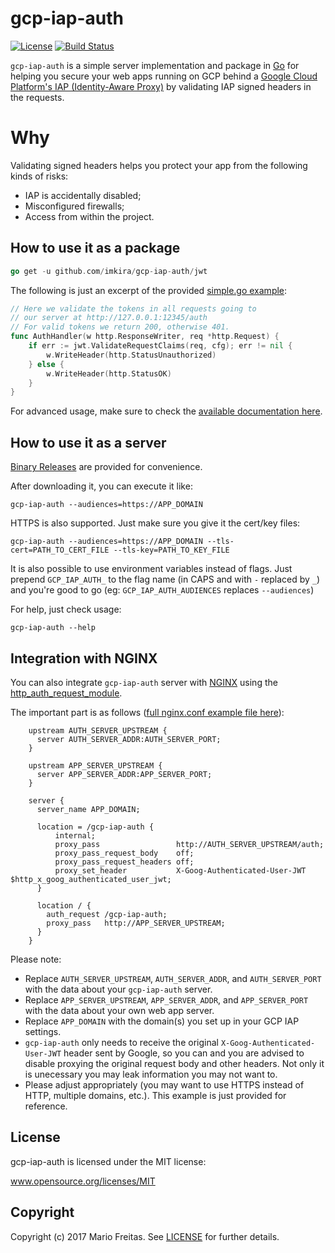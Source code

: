 # gcp-iap-auth

[![License](http://img.shields.io/badge/license-MIT-red.svg?style=flat)](https://github.com/imkira/gcp-iap-auth/blob/master/LICENSE.txt)
[![Build Status](http://img.shields.io/travis/imkira/gcp-iap-auth.svg?style=flat)](https://travis-ci.org/imkira/gcp-iap-auth)

`gcp-iap-auth` is a simple server implementation and package in
[Go](http://golang.org) for helping you secure your web apps running on GCP
behind a
[Google Cloud Platform's IAP (Identity-Aware Proxy)](https://cloud.google.com/iap/docs/) by validating IAP signed headers in the requests.

# Why

Validating signed headers helps you protect your app from the following kinds of risks:

- IAP is accidentally disabled;
- Misconfigured firewalls;
- Access from within the project.

## How to use it as a package

```go
go get -u github.com/imkira/gcp-iap-auth/jwt
```

The following is just an excerpt of the provided [simple.go example](https://github.com/imkira/gcp-iap-auth/tree/master/examples):

```go
// Here we validate the tokens in all requests going to
// our server at http://127.0.0.1:12345/auth
// For valid tokens we return 200, otherwise 401.
func AuthHandler(w http.ResponseWriter, req *http.Request) {
	if err := jwt.ValidateRequestClaims(req, cfg); err != nil {
		w.WriteHeader(http.StatusUnauthorized)
	} else {
		w.WriteHeader(http.StatusOK)
	}
}
```

For advanced usage, make sure to check the
[available documentation here](http://godoc.org/github.com/imkira/gcp-iap-auth).

## How to use it as a server

[Binary Releases](https://github.com/imkira/releases) are provided for convenience.

After downloading it, you can execute it like:

```shell
gcp-iap-auth --audiences=https://APP_DOMAIN
```

HTTPS is also supported. Just make sure you give it the cert/key files:

```shell
gcp-iap-auth --audiences=https://APP_DOMAIN --tls-cert=PATH_TO_CERT_FILE --tls-key=PATH_TO_KEY_FILE
```

It is also possible to use environment variables instead of flags.
Just prepend `GCP_IAP_AUTH_` to the flag name (in CAPS and with `-` replaced by `_`) and you're good to go (eg: `GCP_IAP_AUTH_AUDIENCES` replaces `--audiences`)

For help, just check usage:

```shell
gcp-iap-auth --help
```

## Integration with NGINX

You can also integrate `gcp-iap-auth` server with [NGINX](https://nginx.org)
using the
[http_auth_request_module](https://nginx.org/en/docs/http/ngx_http_auth_request_module.html).

The important part is as follows ([full nginx.conf example file here](https://github.com/imkira/gcp-iap-auth/tree/master/examples)):

```
    upstream AUTH_SERVER_UPSTREAM {
      server AUTH_SERVER_ADDR:AUTH_SERVER_PORT;
    }

    upstream APP_SERVER_UPSTREAM {
      server APP_SERVER_ADDR:APP_SERVER_PORT;
    }

    server {
      server_name APP_DOMAIN;

      location = /gcp-iap-auth {
          internal;
          proxy_pass                 http://AUTH_SERVER_UPSTREAM/auth;
          proxy_pass_request_body    off;
          proxy_pass_request_headers off;
          proxy_set_header           X-Goog-Authenticated-User-JWT $http_x_goog_authenticated_user_jwt;
      }

      location / {
        auth_request /gcp-iap-auth;
        proxy_pass   http://APP_SERVER_UPSTREAM;
      }
    }
```

Please note:

- Replace `AUTH_SERVER_UPSTREAM`, `AUTH_SERVER_ADDR`, and `AUTH_SERVER_PORT` with the data about your `gcp-iap-auth` server.
- Replace `APP_SERVER_UPSTREAM`, `APP_SERVER_ADDR`, and `APP_SERVER_PORT` with the data about your own web app server.
- Replace `APP_DOMAIN` with the domain(s) you set up in your GCP IAP settings.
- `gcp-iap-auth` only needs to receive the original `X-Goog-Authenticated-User-JWT` header sent by Google, so you can and you are advised to disable proxying the original request body and other headers. Not only it is unecessary you may leak information you may not want to.
- Please adjust appropriately (you may want to use HTTPS instead of HTTP, multiple domains, etc.). This example is just provided for reference.

## License

gcp-iap-auth is licensed under the MIT license:

www.opensource.org/licenses/MIT

## Copyright

Copyright (c) 2017 Mario Freitas. See
[LICENSE](https://github.com/imkira/gcp-iap-auth/blob/master/LICENSE.txt)
for further details.
